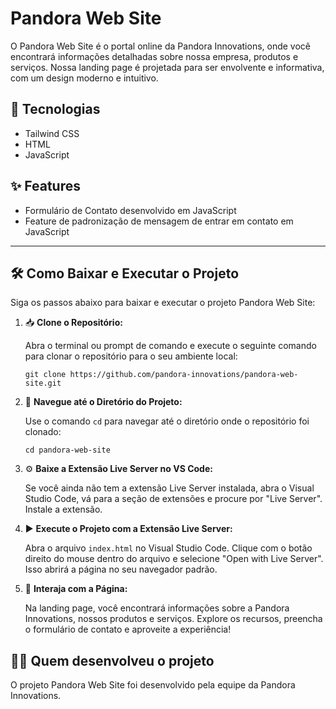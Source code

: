 # Pandora Web Site

O Pandora Web Site é o portal online da Pandora Innovations, onde você encontrará informações detalhadas sobre nossa empresa, produtos e serviços. Nossa landing page é projetada para ser envolvente e informativa, com um design moderno e intuitivo.

##  🚀 Tecnologias

- Tailwind CSS
- HTML
- JavaScript

## ✨ Features

- Formulário de Contato desenvolvido em JavaScript
- Feature de padronização de mensagem de entrar em contato em JavaScript

---

## 🛠️ Como Baixar e Executar o Projeto

Siga os passos abaixo para baixar e executar o projeto Pandora Web Site:

1. 📥 **Clone o Repositório:**
   
   Abra o terminal ou prompt de comando e execute o seguinte comando para clonar o repositório para o seu ambiente local:

   ```
   git clone https://github.com/pandora-innovations/pandora-web-site.git
   ```

2. 📁 **Navegue até o Diretório do Projeto:**
   
   Use o comando `cd` para navegar até o diretório onde o repositório foi clonado:

   ```
   cd pandora-web-site
   ```

3. ⚙️ **Baixe a Extensão Live Server no VS Code:**

   Se você ainda não tem a extensão Live Server instalada, abra o Visual Studio Code, vá para a seção de extensões e procure por "Live Server". Instale a extensão.

5. ▶️ **Execute o Projeto com a Extensão Live Server:**
   
   Abra o arquivo `index.html` no Visual Studio Code. Clique com o botão direito do mouse dentro do arquivo e selecione "Open with Live Server". Isso abrirá a página no seu navegador padrão.

6. 👀 **Interaja com a Página:**
   
   Na landing page, você encontrará informações sobre a Pandora Innovations, nossos produtos e serviços. Explore os recursos, preencha o formulário de contato e aproveite a experiência!

## 👨‍💻 Quem desenvolveu o projeto

O projeto Pandora Web Site foi desenvolvido pela equipe da Pandora Innovations.
